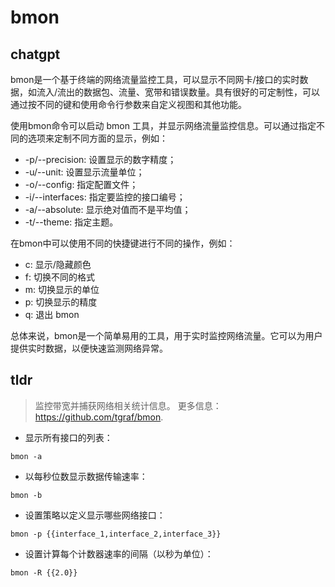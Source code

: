 # bmon 
## chatgpt 
bmon是一个基于终端的网络流量监控工具，可以显示不同网卡/接口的实时数据，如流入/流出的数据包、流量、宽带和错误数量。具有很好的可定制性，可以通过按不同的键和使用命令行参数来自定义视图和其他功能。

使用bmon命令可以启动 bmon 工具，并显示网络流量监控信息。可以通过指定不同的选项来定制不同方面的显示，例如：

- -p/--precision: 设置显示的数字精度；
- -u/--unit: 设置显示流量单位；
- -o/--config: 指定配置文件；
- -i/--interfaces: 指定要监控的接口编号；
- -a/--absolute: 显示绝对值而不是平均值；
- -t/--theme: 指定主题。

在bmon中可以使用不同的快捷键进行不同的操作，例如：

- c: 显示/隐藏颜色
- f: 切换不同的格式
- m: 切换显示的单位
- p: 切换显示的精度
- q: 退出 bmon

总体来说，bmon是一个简单易用的工具，用于实时监控网络流量。它可以为用户提供实时数据，以便快速监测网络异常。 

## tldr 
 
> 监控带宽并捕获网络相关统计信息。
> 更多信息：<https://github.com/tgraf/bmon>.

- 显示所有接口的列表：

`bmon -a`

- 以每秒位数显示数据传输速率：

`bmon -b`

- 设置策略以定义显示哪些网络接口：

`bmon -p {{interface_1,interface_2,interface_3}}`

- 设置计算每个计数器速率的间隔（以秒为单位）：

`bmon -R {{2.0}}`
